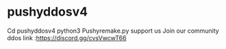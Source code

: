 # pushyddosv4
Cd pushyddosv4 python3 Pushyremake.py support us
Join our community ddos link :https://discord.gg/cvsVwcwT66

